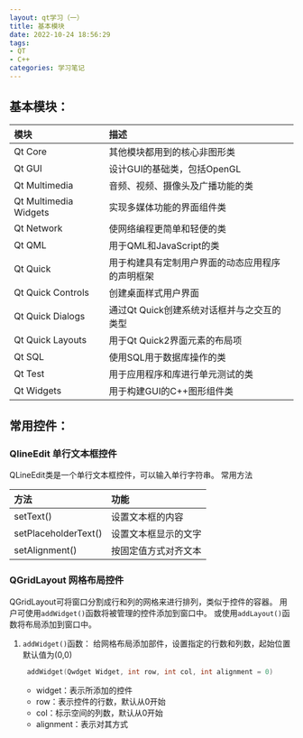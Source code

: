 ```yaml
---
layout: qt学习（一）
title: 基本模块
date: 2022-10-24 18:56:29
tags: 
- QT
- C++
categories: 学习笔记
---
```


## 基本模块：

|模块|描述|
|:-|:-|
|Qt Core|其他模块都用到的核心非图形类|
|Qt GUI|设计GUI的基础类，包括OpenGL|
|Qt Multimedia|音频、视频、摄像头及广播功能的类|
|Qt Multimedia Widgets|实现多媒体功能的界面组件类|
|Qt Network|使网络编程更简单和轻便的类|
|Qt QML|用于QML和JavaScript的类|
|Qt Quick|用于构建具有定制用户界面的动态应用程序的声明框架|
|Qt Quick Controls|创建桌面样式用户界面|
|Qt Quick Dialogs|通过Qt Quick创建系统对话框并与之交互的类型|
|Qt Quick Layouts|用于Qt Quick2界面元素的布局项|
|Qt SQL|使用SQL用于数据库操作的类|
|Qt Test|用于应用程序和库进行单元测试的类|
|Qt Widgets|用于构建GUI的C++图形组件类|

## 常用控件：
### QlineEdit 单行文本框控件
QLineEdit类是一个单行文本框控件，可以输入单行字符串。
常用方法

|方法|功能|
|:-|:-|
|setText()|设置文本框的内容|
|setPlaceholderText()|设置文本框显示的文字|
|setAlignment()|按固定值方式对齐文本|

### QGridLayout 网格布局控件
QGridLayout可将窗口分割成行和列的网格来进行排列，类似于控件的容器。
用户可使用`addWidget()`函数将被管理的控件添加到窗口中。
或使用`addLayout()`函数将布局添加到窗口中。
1. `addWidget()`函数：
   给网格布局添加部件，设置指定的行数和列数，起始位置默认值为(0,0)
   ```cpp
    addWidget(Qwdget Widget, int row, int col, int alignment = 0)
    ```
    - widget：表示所添加的控件
    - row：表示控件的行数，默认从0开始
    - col：标示空间的列数，默认从0开始
    - alignment：表示对其方式


